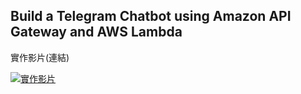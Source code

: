 ## Build a Telegram Chatbot using Amazon API Gateway and AWS Lambda

實作影片(連結)

[![實作影片]()](https://youtu.be/eZoqh1rn8zg)
